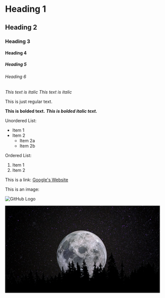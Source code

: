 # Heading 1
## Heading 2
### Heading 3
#### Heading 4
##### Heading 5
###### Heading 6

*This text is italic*
_This text is italic_

This is just regular text.

**This is bolded text.**
***This is bolded italic text.***

Unordered List:
- Item 1
- Item 2
    - Item 2a
    - Item 2b

Ordered List:
1. Item 1
2. Item 2

This is a link:
[Google's Website](https://www.google.com)

This is an image:


![GitHub Logo](https://github.githubassets.com/images/modules/logos_page/GitHub-Mark.png)

![Moon with Trees](images/background-screen-2.png)